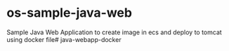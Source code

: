 # os-sample-java-web
Sample Java Web Application to create image in ecs and deploy to tomcat using docker file# java-webapp-docker
